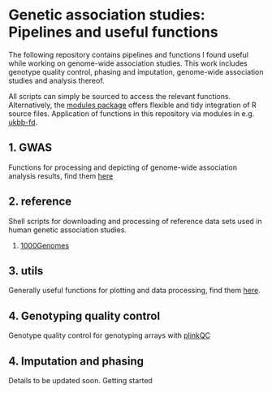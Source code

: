 # Genetic association studies: Pipelines and useful functions

The following repository contains pipelines and functions I found useful while
working on genome-wide association studies. This work includes genotype quality
control, phasing and imputation, genome-wide association studies and analysis
thereof.

All scripts can simply be sourced to access the relevant functions. Alternatively,
the [modules package](https://github.com/klmr/modules) offers flexible and tidy
integration of R source files. Application of functions in this repository via modules in e.g.
[ukbb-fd](https://github.com/HannahVMeyer/ukbb-fd/blob/master/association/association_results.R).


## 1. GWAS
Functions for processing and depicting of genome-wide association analysis
results, find them [here](https://github.com/HannahVMeyer/Genetic-association-studies/tree/master/GWAS)

## 2. reference
Shell scripts for downloading and processing of reference data sets used in
human genetic association studies.
1. [1000Genomes](https://github.com/HannahVMeyer/Genetic-association-studies/tree/master/reference)
## 3. utils
Generally useful functions for plotting and data processing, find them [here](https://github.com/HannahVMeyer/Genetic-association-studies/tree/master/utils).

## 4. Genotyping quality control
Genotype quality control for genotyping arrays with
[plinkQC](https://hannahvmeyer.github.io/plinkQC/)

## 4. Imputation and phasing
Details to be updated soon. Getting started

